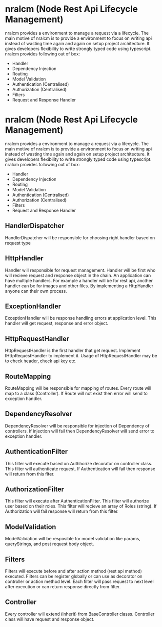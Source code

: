 # nralcm (Node Rest Api Lifecycle Management)
nralcm provides a environment to manage a request via a lifecycle. The main motive of nralcm is to provide a environment to focus on writing api instead of wasting time again and again on setup project architecture. It gives developers flexibility to write strongly typed code using typescript.
nralcm provides following out of box:

 - Handler
 - Dependency Injection
 - Routing
 - Model Validation
 - Authentication (Centralised)
 - Authorization (Centralised)
 - Filters
 - Request and Response Handler 

# nralcm (Node Rest Api Lifecycle Management)
nralcm provides a environment to manage a request via a lifecycle. The main motive of nralcm is to provide a environment to focus on writing api instead of wasting time again and again on setup project architecture. It gives developers flexibility to write strongly typed code using typescript.
nralcm provides following out of box:

 - Handler
 - Dependency Injection
 - Routing
 - Model Validation
 - Authentication (Centralised)
 - Authorization (Centralised)
 - Filters
 - Request and Response Handler 

## HandlerDispatcher
HandlerDispatcher will be responsible for choosing right handler based on request type

## HttpHandler
Handler will responsible for request management. Handler will be first who will recieve request and response object in the chain. An application can have multiple handlers. For example a handler will be for rest api, another handler can be for images and other files. By implementing a HttpHandler anyone can their own process.

## ExceptionHandler

ExceptionHandler will be response handling errors at application level. This handler will get request, response and error object.

## HttpRequestHandler
HttpRequestHandler is the first handler that get request. Implement IHttpRequestHandler to implement it. Usage of HttpRequestHandler may be to check header, check api key etc.

## RouteMapping
RouteMapping will be responsible for mapping of routes. Every route will map to a class (Controller). If Route will not exist then error will send to exception handler.

## DependencyResolver

DependencyResolver will be responsible for injection of Dependency of controllers. If injection will fail then DependencyResolver will send error to exception handler.

## AuthenticationFilter
This filter will execute based on Authhorize decorator on controller class. This filter will authenticate request. If Authentication will fail then response will return from this flter.

## AuthorizationFilter
This filter will execute after AuthenticationFilter. This filter will authorize user based on their roles. This filter will recieve an array of Roles (string). If Authorization will fail response will return from this filter.

## ModelValidation

ModelValidation will be resposible for model validation like params, queryStrings, and post request body object.

## Filters

Filters will execute before and after action method (rest api method) executed. Filters can be register globally or can use as decorator on controller or action method level. Each filter will pass request to next level after execution or can return response directly from filter.

## Controller

Every controller will extend (inherit) from BaseController classs. Controller class will have request and response object.
